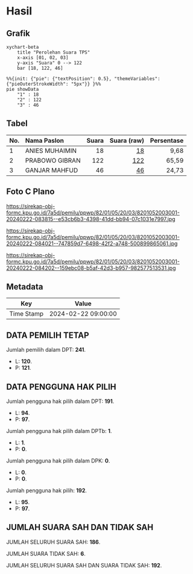 # Hasil

## Grafik

```mermaid
xychart-beta
    title "Perolehan Suara TPS"
    x-axis [01, 02, 03]
    y-axis "Suara" 0 --> 122
    bar [18, 122, 46]
```

```mermaid
%%{init: {"pie": {"textPosition": 0.5}, "themeVariables": {"pieOuterStrokeWidth": "5px"}} }%%
pie showData
    "1" : 18
    "2" : 122
    "3" : 46
```

## Tabel

| No. | Nama Paslon    | Suara | Suara (raw) | Persentase |
|:--- |:-------------- | -----:| -----------:| ----------:|
| 1   | ANIES MUHAIMIN | 18    | [18][p-1]   | 9,68       |
| 2   | PRABOWO GIBRAN | 122   | [122][p-2]  | 65,59      |
| 3   | GANJAR MAHFUD  | 46    | [46][p-3]   | 24,73      |


[p-1]: https://github.com/gigit-pemilu/pemilu-2024-82-maluku-utara/blob/main/pilpres/hitung-suara/sub/82-maluku-utara/sub/01-halmahera-barat/sub/05-jailolo-selatan/sub/2003-domato/sub/001-tps/sub/paslon-1.txt
[p-2]: https://github.com/gigit-pemilu/pemilu-2024-82-maluku-utara/blob/main/pilpres/hitung-suara/sub/82-maluku-utara/sub/01-halmahera-barat/sub/05-jailolo-selatan/sub/2003-domato/sub/001-tps/sub/paslon-2.txt
[p-3]: https://github.com/gigit-pemilu/pemilu-2024-82-maluku-utara/blob/main/pilpres/hitung-suara/sub/82-maluku-utara/sub/01-halmahera-barat/sub/05-jailolo-selatan/sub/2003-domato/sub/001-tps/sub/paslon-3.txt

## Foto C Plano

https://sirekap-obj-formc.kpu.go.id/7a5d/pemilu/ppwp/82/01/05/20/03/8201052003001-20240222-083815--e53cb6b3-4398-41dd-bb94-07c1031e7997.jpg

https://sirekap-obj-formc.kpu.go.id/7a5d/pemilu/ppwp/82/01/05/20/03/8201052003001-20240222-084021--747859d7-6498-42f2-a748-500899865061.jpg

https://sirekap-obj-formc.kpu.go.id/7a5d/pemilu/ppwp/82/01/05/20/03/8201052003001-20240222-084202--159ebc08-b5af-42d3-b957-982577513531.jpg


## Metadata

| Key        | Value               |
| ---------- | ------------------- |
| Time Stamp | 2024-02-22 09:00:00 |


## DATA PEMILIH TETAP

Jumlah pemilih dalam DPT: **241**.
 * L: **120**.
 * P: **121**.

## DATA PENGGUNA HAK PILIH

Jumlah pengguna hak pilih dalam DPT: **191**.
 * L: **94**.
 * P: **97**.

Jumlah pengguna hak pilih dalam DPTb: **1**.
 * L: **1**.
 * P: **0**.

Jumlah pengguna hak pilih dalam DPK: **0**.
 * L: **0**.
 * P: **0**.

Jumlah pengguna hak pilih: **192**.
 * L: **95**.
 * P: **97**.

## JUMLAH SUARA SAH DAN TIDAK SAH

JUMLAH SELURUH SUARA SAH: **186**.

JUMLAH SUARA TIDAK SAH: **6**.

JUMLAH SELURUH SUARA SAH DAN SUARA TIDAK SAH: **192**.


